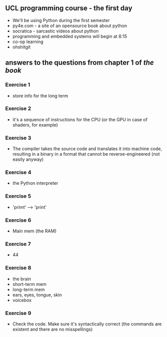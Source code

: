 ## UCL programming course - the first day

- We'll be using Python during the first semester
- py4e.com - a site of an opensource book about python
- socratica - sarcastic videos about python
- programming and embedded systems will begin at 8:15
- co-op learning
- ohshitgit


## answers to the questions from chapter 1 of _the book_

### Exercise 1
- store info for the long term

### Exercise 2
- it's a sequence of instructions for the CPU (or the GPU in case of shaders, for example)

### Exercise 3
- The compiler takes the source code and translates it into machine code, resulting in a binary in a format that cannot be reverse-engineered (not easily anyway)

### Exercise 4
- the Python interpreter

### Exercise 5
- 'primt' --> 'print'

### Exercise 6
- Main mem (the RAM)

### Exercise 7
- 44

### Exercise 8
- the brain
- short-term mem
- long-term mem
- ears, eyes, tongue, skin
- voicebox

### Exercise 9
- Check the code. Make sure it's syntactically correct (the commands are existent and there are no misspellings)
